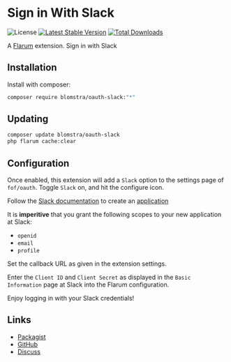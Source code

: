 # Sign in With Slack

![License](https://img.shields.io/badge/license-MIT-blue.svg) [![Latest Stable Version](https://img.shields.io/packagist/v/blomstra/oauth-slack.svg)](https://packagist.org/packages/blomstra/oauth-slack) [![Total Downloads](https://img.shields.io/packagist/dt/blomstra/oauth-slack.svg)](https://packagist.org/packages/blomstra/oauth-slack)

A [Flarum](http://flarum.org) extension. Sign in with Slack

## Installation

Install with composer:

```sh
composer require blomstra/oauth-slack:"*"
```

## Updating

```sh
composer update blomstra/oauth-slack
php flarum cache:clear
```

## Configuration

Once enabled, this extension will add a `Slack` option to the settings page of `fof/oauth`. Toggle `Slack` on, and hit the configure icon.

Follow the [Slack documentation](https://api.slack.com/authentication/sign-in-with-slack) to create an [application](https://api.slack.com/apps)

It is **imperitive** that you grant the following scopes to your new application at Slack:
- `openid`
- `email`
- `profile`

Set the callback URL as given in the extension settings.

Enter the `Client ID` and `Client Secret` as displayed in the `Basic Information` page at Slack into the Flarum configuration.

Enjoy logging in with your Slack credentials!

## Links

- [Packagist](https://packagist.org/packages/blomstra/oauth-slack)
- [GitHub](https://github.com/blomstra/flarum-ext-oauth-slack)
- [Discuss](https://discuss.flarum.org/d/31039)
